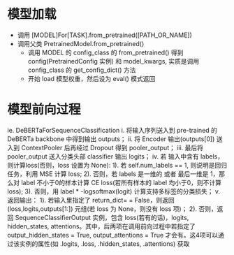 # **模型加载**

- 调用 [MODEL]For[TASK].from_pretrained([PATH_OR_NAME])
- 调用父类 PretrainedModel.from_pretrained()
  - 调用 MODEL 的 config_class 的 from_pretrained() 得到 config(PretrainedConfig 实例) 和 model_kwargs,
    实质是调用 config_class 的 get_config_dict() 方法
  - 开始 load 模型权重，然后设为 eval() 模式返回

# **模型前向过程**
ie. DeBERTaForSequenceClassification
  i. 将输入序列送入到 pre-trained 的 DeBERTa backbone 中得到输出 outputs；
  ii. 将 Encoder 输出(outputs[0]) 送入到 ContextPooler 后再经过 Dropout 得到 pooler_output；
  iii. 最后将 pooler_output 送入分类头部 classifier 输出 logits；
  iv. 若 输入中含有 labels，则计算loss(否则，loss 设置为 None):
    1). 若 self.num_labels == 1, 则说明是回归任务，利用 MSE 计算 loss;
    2). 否则，若 labels 是一维的 或者 最后一维是 1，那么对 label 不小于0的样本计算 CE loss(若所有样本的 label 均小于0，则不计算 loss);
    3). 否则，用 label * -logsoftmax(logit) 计算支持多标签的分类损失；
  v. 返回输出：
    1). 若输入里指定了 return_dict= = False，则返回 (loss,logits,outputs[1:]) 元组(若 loss 为 None，则没有 loss 项)；
    2). 否则，返回 SequenceClassifierOutput 实例，包含 loss(若有的话)，logits, hidden_states, attentions。其中，后两项在调用前向过程中若指定了 output_hidden_states = True, output_attentions = True 才会有。这4项可以通过该实例的属性(如 .logits, .loss, .hidden_states, .attentions) 获取

